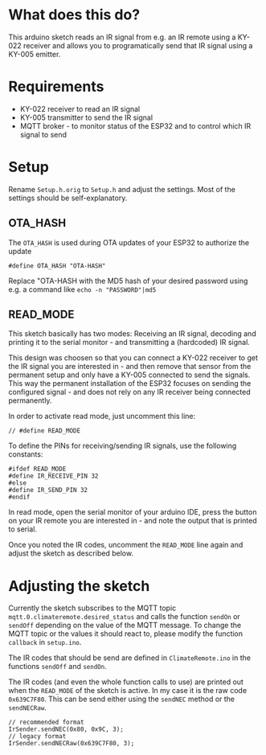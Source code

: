 # What does this do?
This arduino sketch reads an IR signal from e.g. an IR remote using a KY-022 receiver and allows you to programatically send that IR signal using a KY-005 emitter. 

# Requirements
* KY-022 receiver to read an IR signal
* KY-005 transmitter to send the IR signal
* MQTT broker - to monitor status of the ESP32 and to control which IR signal to send

# Setup

Rename `Setup.h.orig` to  `Setup.h` and adjust the settings. Most of the settings should be self-explanatory.

## OTA_HASH
The `OTA_HASH` is used during OTA updates of your ESP32 to authorize the update

`#define OTA_HASH "OTA-HASH"`

Replace "OTA-HASH with the MD5 hash of your desired password using e.g. a command like `echo -n "PASSWORD"|md5`

## READ_MODE
This sketch basically has two modes: Receiving an IR signal, decoding and printing it to the serial monitor - and transmitting a (hardcoded) IR signal. 

This design was choosen so that you can connect a KY-022 receiver to get the IR signal you are interested in - and then remove that sensor from the permanent setup and only have a KY-005 connected to send the signals. This way the permanent installation of the ESP32 focuses on sending the configured signal - and does not rely on any IR receiver being connected permanently. 

In order to activate read mode, just uncomment this line: 

```
// #define READ_MODE
```

To define the PINs for receiving/sending IR signals, use the following constants:

```
#ifdef READ_MODE
#define IR_RECEIVE_PIN 32
#else
#define IR_SEND_PIN 32
#endif
```

In read mode, open the serial monitor of your arduino IDE, press the button on your IR remote you are interested in - and note the output that is printed to serial. 

Once you noted the IR codes, uncomment the `READ_MODE` line again and adjust the sketch as described below. 

# Adjusting the sketch
Currently the sketch subscribes to the MQTT topic `mqtt.0.climateremote.desired_status` and calls the function `sendOn` or `sendOff` depending on the value of the MQTT message. To change the MQTT topic or the values it should react to, please modify the function `callback` in `setup.ino`.

The IR codes that should be send are defined in `ClimateRemote.ino` in the functions `sendOff` and `sendOn`. 

The IR codes (and even the whole function calls to use) are printed out when the `READ_MODE` of the sketch is active. In my case it is the raw code `0x639C7F80`. This can be send either using the `sendNEC` method or the `sendNECRaw`.

```
// recommended format
IrSender.sendNEC(0x80, 0x9C, 3);	
// legacy format
IrSender.sendNECRaw(0x639C7F80, 3);
```

